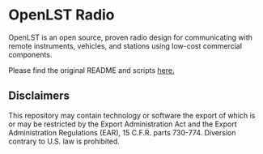# OpenLST Radio

OpenLST is an open source, proven radio design for communicating with remote
instruments, vehicles, and stations using low-cost commercial components.

Please find the original README and scripts [here.](https://github.com/OpenLST/openlst)

## Disclaimers

This repository may contain technology or software the export of which is or may
be restricted by the Export Administration Act and the Export Administration
Regulations (EAR), 15 C.F.R. parts 730-774. Diversion contrary to U.S. law is
prohibited.
